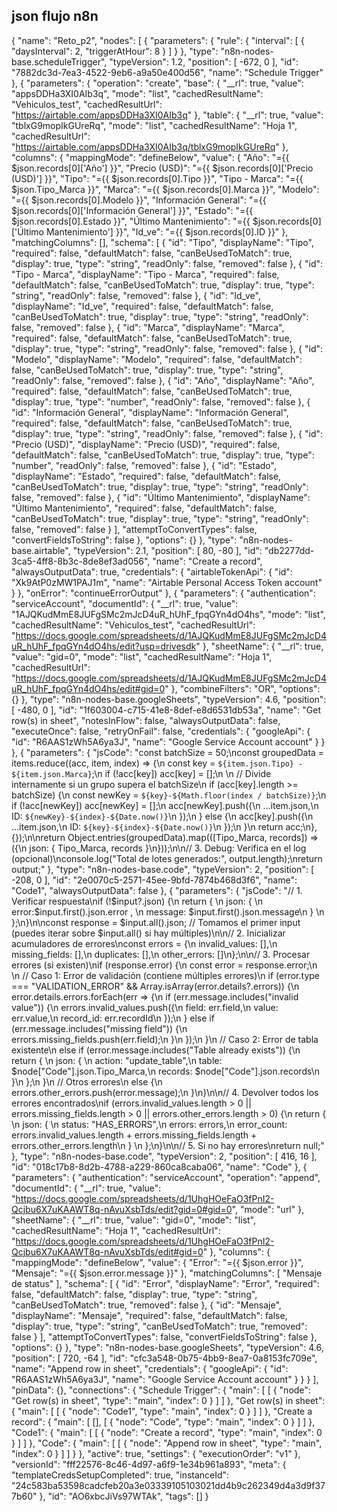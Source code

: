 ## json flujo n8n
{
  "name": "Reto_p2",
  "nodes": [
    {
      "parameters": {
        "rule": {
          "interval": [
            {
              "daysInterval": 2,
              "triggerAtHour": 8
            }
          ]
        }
      },
      "type": "n8n-nodes-base.scheduleTrigger",
      "typeVersion": 1.2,
      "position": [
        -672,
        0
      ],
      "id": "7882dc3d-7ea3-4522-9eb6-a9a50e400d56",
      "name": "Schedule Trigger"
    },
    {
      "parameters": {
        "operation": "create",
        "base": {
          "__rl": true,
          "value": "appsDDHa3XI0AIb3q",
          "mode": "list",
          "cachedResultName": "Vehiculos_test",
          "cachedResultUrl": "https://airtable.com/appsDDHa3XI0AIb3q"
        },
        "table": {
          "__rl": true,
          "value": "tblxG9mopIkGUreRq",
          "mode": "list",
          "cachedResultName": "Hoja 1",
          "cachedResultUrl": "https://airtable.com/appsDDHa3XI0AIb3q/tblxG9mopIkGUreRq"
        },
        "columns": {
          "mappingMode": "defineBelow",
          "value": {
            "Año": "={{ $json.records[0]['Año'] }}",
            "Precio (USD)": "={{ $json.records[0]['Precio (USD)'] }}",
            "Tipo": "={{ $json.records[0].Tipo }}",
            "Tipo - Marca": "={{ $json.Tipo_Marca }}",
            "Marca": "={{ $json.records[0].Marca }}",
            "Modelo": "={{ $json.records[0].Modelo }}",
            "Información General": "={{ $json.records[0]['Información General'] }}",
            "Estado": "={{ $json.records[0].Estado }}",
            "Último Mantenimiento": "={{ $json.records[0]['Último Mantenimiento'] }}",
            "Id_ve": "={{ $json.records[0].ID }}"
          },
          "matchingColumns": [],
          "schema": [
            {
              "id": "Tipo",
              "displayName": "Tipo",
              "required": false,
              "defaultMatch": false,
              "canBeUsedToMatch": true,
              "display": true,
              "type": "string",
              "readOnly": false,
              "removed": false
            },
            {
              "id": "Tipo - Marca",
              "displayName": "Tipo - Marca",
              "required": false,
              "defaultMatch": false,
              "canBeUsedToMatch": true,
              "display": true,
              "type": "string",
              "readOnly": false,
              "removed": false
            },
            {
              "id": "Id_ve",
              "displayName": "Id_ve",
              "required": false,
              "defaultMatch": false,
              "canBeUsedToMatch": true,
              "display": true,
              "type": "string",
              "readOnly": false,
              "removed": false
            },
            {
              "id": "Marca",
              "displayName": "Marca",
              "required": false,
              "defaultMatch": false,
              "canBeUsedToMatch": true,
              "display": true,
              "type": "string",
              "readOnly": false,
              "removed": false
            },
            {
              "id": "Modelo",
              "displayName": "Modelo",
              "required": false,
              "defaultMatch": false,
              "canBeUsedToMatch": true,
              "display": true,
              "type": "string",
              "readOnly": false,
              "removed": false
            },
            {
              "id": "Año",
              "displayName": "Año",
              "required": false,
              "defaultMatch": false,
              "canBeUsedToMatch": true,
              "display": true,
              "type": "number",
              "readOnly": false,
              "removed": false
            },
            {
              "id": "Información General",
              "displayName": "Información General",
              "required": false,
              "defaultMatch": false,
              "canBeUsedToMatch": true,
              "display": true,
              "type": "string",
              "readOnly": false,
              "removed": false
            },
            {
              "id": "Precio (USD)",
              "displayName": "Precio (USD)",
              "required": false,
              "defaultMatch": false,
              "canBeUsedToMatch": true,
              "display": true,
              "type": "number",
              "readOnly": false,
              "removed": false
            },
            {
              "id": "Estado",
              "displayName": "Estado",
              "required": false,
              "defaultMatch": false,
              "canBeUsedToMatch": true,
              "display": true,
              "type": "string",
              "readOnly": false,
              "removed": false
            },
            {
              "id": "Último Mantenimiento",
              "displayName": "Último Mantenimiento",
              "required": false,
              "defaultMatch": false,
              "canBeUsedToMatch": true,
              "display": true,
              "type": "string",
              "readOnly": false,
              "removed": false
            }
          ],
          "attemptToConvertTypes": false,
          "convertFieldsToString": false
        },
        "options": {}
      },
      "type": "n8n-nodes-base.airtable",
      "typeVersion": 2.1,
      "position": [
        80,
        -80
      ],
      "id": "db2277dd-3ca5-4ff8-8b3c-8de8ef3ad056",
      "name": "Create a record",
      "alwaysOutputData": true,
      "credentials": {
        "airtableTokenApi": {
          "id": "Xk9AtP0zMW1PAJ1m",
          "name": "Airtable Personal Access Token account"
        }
      },
      "onError": "continueErrorOutput"
    },
    {
      "parameters": {
        "authentication": "serviceAccount",
        "documentId": {
          "__rl": true,
          "value": "1AJQKudMmE8JUFgSMc2mJcD4uR_hUhF_fpqGYn4dO4hs",
          "mode": "list",
          "cachedResultName": "Vehiculos_test",
          "cachedResultUrl": "https://docs.google.com/spreadsheets/d/1AJQKudMmE8JUFgSMc2mJcD4uR_hUhF_fpqGYn4dO4hs/edit?usp=drivesdk"
        },
        "sheetName": {
          "__rl": true,
          "value": "gid=0",
          "mode": "list",
          "cachedResultName": "Hoja 1",
          "cachedResultUrl": "https://docs.google.com/spreadsheets/d/1AJQKudMmE8JUFgSMc2mJcD4uR_hUhF_fpqGYn4dO4hs/edit#gid=0"
        },
        "combineFilters": "OR",
        "options": {}
      },
      "type": "n8n-nodes-base.googleSheets",
      "typeVersion": 4.6,
      "position": [
        -480,
        0
      ],
      "id": "1f603004-c715-41e8-8def-e8d6531db53a",
      "name": "Get row(s) in sheet",
      "notesInFlow": false,
      "alwaysOutputData": false,
      "executeOnce": false,
      "retryOnFail": false,
      "credentials": {
        "googleApi": {
          "id": "R6AAS1zWh5A6ya3J",
          "name": "Google Service Account account"
        }
      }
    },
    {
      "parameters": {
        "jsCode": "const batchSize = 50;\nconst groupedData = items.reduce((acc, item, index) => {\n  const key = `${item.json.Tipo} - ${item.json.Marca}`;\n  if (!acc[key]) acc[key] = [];\n  \n  // Divide internamente si un grupo supera el batchSize\n  if (acc[key].length >= batchSize) {\n    const newKey = `${key}-${Math.floor(index / batchSize)}`;\n    if (!acc[newKey]) acc[newKey] = [];\n    acc[newKey].push({\n      ...item.json,\n      ID: `${newKey}-${index}-${Date.now()}`\n    });\n  } else {\n    acc[key].push({\n      ...item.json,\n      ID: `${key}-${index}-${Date.now()}`\n    });\n  }\n  return acc;\n}, {});\n\nreturn Object.entries(groupedData).map(([Tipo_Marca, records]) => ({\n  json: { Tipo_Marca, records }\n}));\n\n// 3. Debug: Verifica en el log (opcional)\nconsole.log(\"Total de lotes generados:\", output.length);\nreturn output;"
      },
      "type": "n8n-nodes-base.code",
      "typeVersion": 2,
      "position": [
        -208,
        0
      ],
      "id": "2e0070c5-2571-45ee-9bfd-7874b468d3f6",
      "name": "Code1",
      "alwaysOutputData": false
    },
    {
      "parameters": {
        "jsCode": "// 1. Verificar respuesta\nif (!$input?.json) {\n  return { \n    json: { \n      error:$input.first().json.error , \n      message: $input.first().json.message\n    } \n  };\n}\n\nconst response = $input.all().json; // Tomamos el primer input (puedes iterar sobre $input.all() si hay múltiples)\n\n// 2. Inicializar acumuladores de errores\nconst errors = {\n  invalid_values: [],\n  missing_fields: [],\n  duplicates: [],\n  other_errors: []\n};\n\n// 3. Procesar errores (si existen)\nif (response.error) {\n  const error = response.error;\n  \n  // Caso 1: Error de validación (contiene múltiples errores)\n  if (error.type === \"VALIDATION_ERROR\" && Array.isArray(error.details?.errors)) {\n    error.details.errors.forEach(err => {\n      if (err.message.includes(\"invalid value\")) {\n        errors.invalid_values.push({\n          field: err.field,\n          value: err.value,\n          record_id: err.recordId\n        });\n      } else if (err.message.includes(\"missing field\")) {\n        errors.missing_fields.push(err.field);\n      }\n    });\n  }\n  // Caso 2: Error de tabla existente\n  else if (error.message.includes(\"Table already exists\")) {\n    return { \n      json: { \n        action: \"update_table\",\n        table: $node[\"Code\"].json.Tipo_Marca,\n        records: $node[\"Code\"].json.records\n      }\n    };\n  }\n  // Otros errores\n  else {\n    errors.other_errors.push(error.message);\n  }\n}\n\n// 4. Devolver todos los errores encontrados\nif (errors.invalid_values.length > 0 || errors.missing_fields.length > 0 || errors.other_errors.length > 0) {\n  return { \n    json: { \n      status: \"HAS_ERRORS\",\n      errors: errors,\n      error_count: errors.invalid_values.length + errors.missing_fields.length + errors.other_errors.length\n    } \n  };\n}\n\n// 5. Si no hay errores\nreturn null;"
      },
      "type": "n8n-nodes-base.code",
      "typeVersion": 2,
      "position": [
        416,
        16
      ],
      "id": "018c17b8-8d2b-4788-a229-860ca8caba06",
      "name": "Code"
    },
    {
      "parameters": {
        "authentication": "serviceAccount",
        "operation": "append",
        "documentId": {
          "__rl": true,
          "value": "https://docs.google.com/spreadsheets/d/1UhgHOeFaO3fPnI2-Qcjbu6X7uKAAWT8q-nAvuXsbTds/edit?gid=0#gid=0",
          "mode": "url"
        },
        "sheetName": {
          "__rl": true,
          "value": "gid=0",
          "mode": "list",
          "cachedResultName": "Hoja 1",
          "cachedResultUrl": "https://docs.google.com/spreadsheets/d/1UhgHOeFaO3fPnI2-Qcjbu6X7uKAAWT8q-nAvuXsbTds/edit#gid=0"
        },
        "columns": {
          "mappingMode": "defineBelow",
          "value": {
            "Error": "={{ $json.error }}",
            "Mensaje": "={{ $json.error.message }}"
          },
          "matchingColumns": [
            "Mensaje de status"
          ],
          "schema": [
            {
              "id": "Error",
              "displayName": "Error",
              "required": false,
              "defaultMatch": false,
              "display": true,
              "type": "string",
              "canBeUsedToMatch": true,
              "removed": false
            },
            {
              "id": "Mensaje",
              "displayName": "Mensaje",
              "required": false,
              "defaultMatch": false,
              "display": true,
              "type": "string",
              "canBeUsedToMatch": true,
              "removed": false
            }
          ],
          "attemptToConvertTypes": false,
          "convertFieldsToString": false
        },
        "options": {}
      },
      "type": "n8n-nodes-base.googleSheets",
      "typeVersion": 4.6,
      "position": [
        720,
        -64
      ],
      "id": "cfc3a548-0b75-4bb9-8ea7-0a8153fc709e",
      "name": "Append row in sheet",
      "credentials": {
        "googleApi": {
          "id": "R6AAS1zWh5A6ya3J",
          "name": "Google Service Account account"
        }
      }
    }
  ],
  "pinData": {},
  "connections": {
    "Schedule Trigger": {
      "main": [
        [
          {
            "node": "Get row(s) in sheet",
            "type": "main",
            "index": 0
          }
        ]
      ]
    },
    "Get row(s) in sheet": {
      "main": [
        [
          {
            "node": "Code1",
            "type": "main",
            "index": 0
          }
        ]
      ]
    },
    "Create a record": {
      "main": [
        [],
        [
          {
            "node": "Code",
            "type": "main",
            "index": 0
          }
        ]
      ]
    },
    "Code1": {
      "main": [
        [
          {
            "node": "Create a record",
            "type": "main",
            "index": 0
          }
        ]
      ]
    },
    "Code": {
      "main": [
        [
          {
            "node": "Append row in sheet",
            "type": "main",
            "index": 0
          }
        ]
      ]
    }
  },
  "active": true,
  "settings": {
    "executionOrder": "v1"
  },
  "versionId": "fff22576-8c46-4d97-a6f9-1e34b961a893",
  "meta": {
    "templateCredsSetupCompleted": true,
    "instanceId": "24c583ba53598cadcfeb20a3e03339105103021dd4b9c262349d4a3d9f377b60"
  },
  "id": "AO6xbcJiVs97WTAk",
  "tags": []
}
